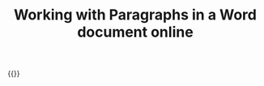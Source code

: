 ﻿---
title: "Working with Paragraphs in a Word document online"
articleTitle: "Working with Paragraphs"
linktitle: "Paragraphs"
type: docs
url: /paragraphs/
description: "Insert, edit, delete Paragraphs in a Word document programmatically via Cloud API."
weight: 200
---

{{<list-children-pages>}}
